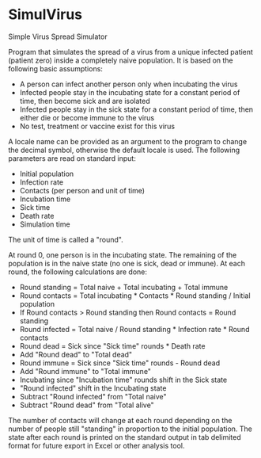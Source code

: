 # SimulVirus
Simple Virus Spread Simulator

Program that simulates the spread of a virus from a unique infected patient (patient zero) inside a completely naive population. It is based on the following basic assumptions:
- A person can infect another person only when incubating the virus
- Infected people stay in the incubating state for a constant period of time, then become sick and are isolated
- Infected people stay in the sick state for a constant period of time, then either die or become immune to the virus
- No test, treatment or vaccine exist for this virus

A locale name can be provided as an argument to the program to change the decimal symbol, otherwise the default locale is used. The following parameters are read on standard input:
- Initial population
- Infection rate
- Contacts (per person and unit of time)
- Incubation time
- Sick time
- Death rate
- Simulation time

The unit of time is called a "round".

At round 0, one person is in the incubating state. The remaining of the population is in the naive state (no one is sick, dead or immune). At each round, the following calculations are done:
- Round standing = Total naive + Total incubating + Total immune
- Round contacts = Total incubating * Contacts * Round standing / Initial population
- If Round contacts > Round standing then Round contacts = Round standing
- Round infected = Total naive / Round standing * Infection rate * Round contacts
- Round dead = Sick since "Sick time" rounds * Death rate
- Add "Round dead" to "Total dead"
- Round immune = Sick since "Sick time" rounds - Round dead
- Add "Round immune" to "Total immune"
- Incubating since "Incubation time" rounds shift in the Sick state
- "Round infected" shift in the Incubating state
- Subtract "Round infected" from "Total naive"
- Subtract "Round dead" from "Total alive"

The number of contacts will change at each round depending on the number of people still "standing" in proportion to the initial population. The state after each round is printed on the standard output in tab delimited format for future export in Excel or other analysis tool.
